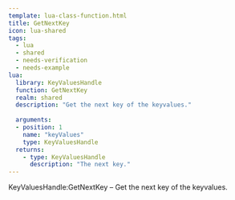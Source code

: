 ```yaml
---
template: lua-class-function.html
title: GetNextKey
icon: lua-shared
tags:
  - lua
  - shared
  - needs-verification
  - needs-example
lua:
  library: KeyValuesHandle
  function: GetNextKey
  realm: shared
  description: "Get the next key of the keyvalues."
  
  arguments:
  - position: 1
    name: "keyValues"
    type: KeyValuesHandle
  returns:
    - type: KeyValuesHandle
      description: "The next key."
---
```


<div class="lua__search__keywords">
KeyValuesHandle:GetNextKey &#x2013; Get the next key of the keyvalues.
</div>
